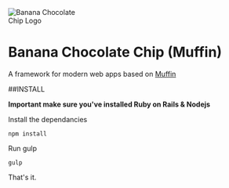 

<img src="http://richbray.me/bcc/img/muffin_logo.svg" alt="Banana Chocolate Chip Logo" style="max-width:10em">

Banana Chocolate Chip (Muffin)
==============================

A framework for modern web apps based on [Muffin](http://richbray.me/muffin/)

##INSTALL

**Important make sure you've installed Ruby on Rails & Nodejs**

Install the dependancies

```
npm install
```


Run gulp

```
gulp
```

That's it.


